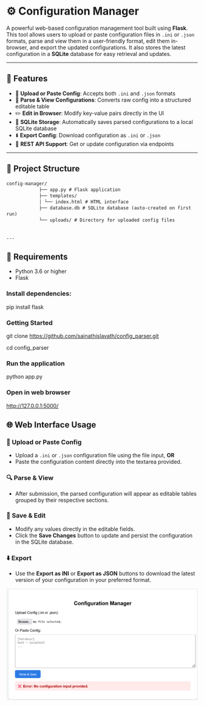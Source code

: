 # ⚙️ Configuration Manager

A powerful web-based configuration management tool built using **Flask**. This tool allows users to upload or paste configuration files in `.ini` or `.json` formats, parse and view them in a user-friendly format, edit them in-browser, and export the updated configurations. It also stores the latest configuration in a **SQLite** database for easy retrieval and updates.

---

## 🌟 Features

- 📁 **Upload or Paste Config**: Accepts both `.ini` and `.json` formats
- 🧾 **Parse & View Configurations**: Converts raw config into a structured editable table
- ✏️ **Edit in Browser**: Modify key-value pairs directly in the UI
- 💾 **SQLite Storage**: Automatically saves parsed configurations to a local SQLite database
- ⬇️ **Export Config**: Download configuration as `.ini` or `.json`
- 🔌 **REST API Support**: Get or update configuration via endpoints

---

## 📁 Project Structure
```
config-manager/ 
            ├── app.py # Flask application 
            ├── templates/ 
            │ └── index.html # HTML interface 
            ├── database.db # SQLite database (auto-created on first run) 
            └── uploads/ # Directory for uploaded config files


---
```
## 🧰 Requirements

- Python 3.6 or higher
- Flask

### Install dependencies:

pip install flask

### Getting Started

git clone https://github.com/sainathislavath/config_parser.git

cd config_parser

### Run the application

python app.py

### Open in web browser

http://127.0.0.1:5000/

## 🌐 Web Interface Usage

### 🔼 Upload or Paste Config

- Upload a `.ini` or `.json` configuration file using the file input, **OR**
- Paste the configuration content directly into the textarea provided.

### 🔍 Parse & View

- After submission, the parsed configuration will appear as editable tables grouped by their respective sections.

### 💾 Save & Edit

- Modify any values directly in the editable fields.
- Click the **Save Changes** button to update and persist the configuration in the SQLite database.

### ⬇️ Export

- Use the **Export as INI** or **Export as JSON** buttons to download the latest version of your configuration in your preferred format.

![alt Config Parser](image.png)
